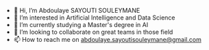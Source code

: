 - 👋 Hi, I’m Abdoulaye SAYOUTI SOULEYMANE 
- 👀 I’m interested in Artificial Intelligence and Data Science
- 🌱 I’m currently studying a Master's degree in AI
- 💞️ I’m looking to collaborate on great teams in those field
- 📫 How to reach me on abdoulaye.sayoutisouleymane@gmail.com

<!---
Abdoul-AI/Abdoul-AI is a ✨ special ✨ repository because its `README.md` (this file) appears on your GitHub profile.
You can click the Preview link to take a look at your changes.
--->
